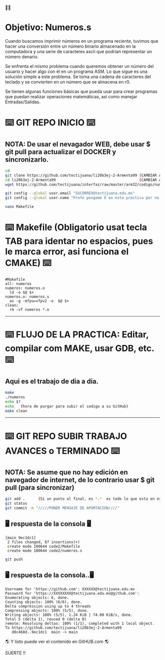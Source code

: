 👩‍💻
# Objetivo: Numeros.s

Cuando buscamos imprimir números en un programa reciente, tuvimos que hacer una conversión entre un número binario almacenado en la computadora y una serie de caracteres ascii que podrían representar un número denario.

Se enfrenta el mismo problema cuando queremos obtener un número del usuario y hacer algo con él en un programa ASM. Lo que sigue es una solución simple a este problema. Se toma una cadena de caracteres del teclado y se convierten en un número que se almacena en r0.

Se tienen algunas funciones básicas que pueda usar para crear programas que puedan realizar operaciones matemáticas, así como manejar Entradas/Salidas.


# ⌨️ GIT REPO INICIO ⌨️
## NOTA: De usar el nevagador WEB, debe usar $ git pull para actualizar el DOCKER y sincronizarlo.
```bash
cd
git clone https://github.com/tectijuana/li20b3ej-2-Armenta99 (CAMBIAR A SU REPOSITORIO DE ESTUDIANTE)
cd li20b3ej-2-Armenta99                                      (CAMBIAR A SU REPOSITORIO DE ESTUDIANTE)
wget https://github.com/tectijuana/interfaz/raw/master/arm32/codigo/numeros.s

git config --global user.email "SUCORREO@tectijuana.edu.mx"
git config --global user.name "Profe pongame 0 en esta practica por no cambiar el nombre ni correo, por favor"

nano Makefile
```

# ⌨️ Makefile (Obligatorio usat tecla TAB para identar no espacios, pues le marca error, asi funciona el CMAKE) ⌨️
```make
#Makefile
all: numeros
numeros: numeros.o
  ld -o $@ $+
numeros.o: numeros.s
  as -g -mfpu=vfpv2 -o  $@ $+
clean:
  rm -vf numeros *.o
```
----

# ⌨️ FLUJO DE LA PRACTICA: Editar, compilar com MAKE, usar GDB, etc. ⌨️
## Aqui es el trabajo de dia a dia.
```bash
make
./numeros 
echo $?
echo   (hora de purgar para subir el codigo a su GitHub)
make clean
```
----
# ⌨️ GIT REPO SUBIR TRABAJO AVANCES o TERMINADO ⌨️
## NOTA: Se asume que no hay edición en navegador de internet, de lo contrario usar $ git pull (para sincronizar)

```bash
git add .      (Si un punto al final, es *.*  es todo lo que esta en ese directorio)
git status
git commit -m "/////PONER MENSAJE DE APORTACION////"
```
## 🖥️ respuesta de la consola 🖥️

```
[main 9ec1dc1] 
 2 files changed, 87 insertions(+)
 create mode 100644 code2/Makefile
 create mode 100644 code2/numeros.s
```


```bash
git push
```

## 🖥️ respuesta de la consola..🖥️
```
Username for 'https://github.com': XXXXXX@tectijuana.edu.mx
Password for 'https://XXXXXXXX@tectijuana.edu.mx@github.com': 
Enumerating objects: 6, done.
Counting objects: 100% (6/6), done.
Delta compression using up to 4 threads
Compressing objects: 100% (5/5), done.
Writing objects: 100% (5/5), 1.24 KiB | 74.00 KiB/s, done.
Total 5 (delta 1), reused 0 (delta 0)
remote: Resolving deltas: 100% (1/1), completed with 1 local object.
To https://github.com/tectijuana/li20b3ej-2-Armenta99
   d0c468d..9ec1dc1  main -> main
```

🌎 Y listo puede ver el contenido en GitHUB.com 🌎

SUERTE !!


